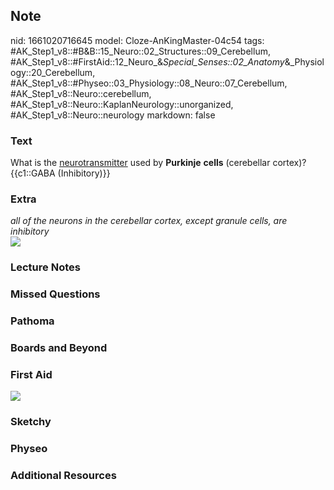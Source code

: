 ## Note
nid: 1661020716645
model: Cloze-AnKingMaster-04c54
tags: #AK_Step1_v8::#B&B::15_Neuro::02_Structures::09_Cerebellum, #AK_Step1_v8::#FirstAid::12_Neuro_&_Special_Senses::02_Anatomy_&_Physiology::20_Cerebellum, #AK_Step1_v8::#Physeo::03_Physiology::08_Neuro::07_Cerebellum, #AK_Step1_v8::Neuro::cerebellum, #AK_Step1_v8::Neuro::KaplanNeurology::unorganized, #AK_Step1_v8::Neuro::neurology
markdown: false

### Text
<div>
  <div>
    <div>
      What is the <u>neurotransmitter</u> used by <b>Purkinje</b>
      <b>cells</b> (cerebellar cortex)?
    </div>
    <div>
      {{c1::GABA (Inhibitory)}}
    </div>
  </div>
</div>

### Extra
<div>
  <i>all of the neurons in the cerebellar cortex, except granule
  cells, are inhibitory</i>
</div>
<div><img src="paste-152527173583015.jpg"></div>

### Lecture Notes


### Missed Questions


### Pathoma


### Boards and Beyond


### First Aid
<img src="tmpES3I_l.png">

### Sketchy


### Physeo


### Additional Resources

